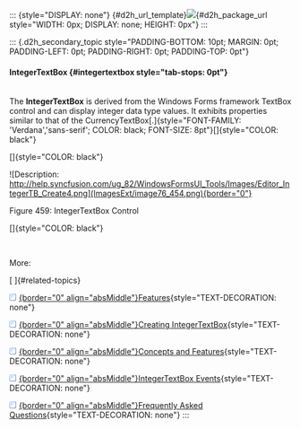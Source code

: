 ::: {style="DISPLAY: none"}
[](ms-xhelp:///?Id=d2h_url_template){#d2h_url_template}![](!package_url!){#d2h_package_url style="WIDTH: 0px; DISPLAY: none; HEIGHT: 0px"}
:::

::: {.d2h_secondary_topic style="PADDING-BOTTOM: 10pt; MARGIN: 0pt; PADDING-LEFT: 0pt; PADDING-RIGHT: 0pt; PADDING-TOP: 0pt"}
#### IntegerTextBox {#integertextbox style="tab-stops: 0pt"}

\
The **IntegerTextBox** is derived from the Windows Forms framework TextBox control and can display integer data type values. It exhibits properties similar to that of the CurrencyTextBox[.]{style="FONT-FAMILY: 'Verdana','sans-serif'; COLOR: black; FONT-SIZE: 8pt"}[]{style="COLOR: black"}

[]{style="COLOR: black"} 

![Description: http://help.syncfusion.com/ug_82/WindowsFormsUI_Tools/Images/Editor_IntegerTB_Create4.png](ImagesExt/image76_454.png){border="0"}

Figure 459: IntegerTextBox Control

[]{style="COLOR: black"} 

 

More:

[ ]{#related-topics}

[![](button.gif){border="0" align="absMiddle"}Features](ms-xhelp:///?Id=54193b23-f27e-4230-9ccc-55a927507146){style="TEXT-DECORATION: none"}

[![](button.gif){border="0" align="absMiddle"}Creating IntegerTextBox](ms-xhelp:///?Id=2a8c7ecd-e0d0-4ce1-83a9-6e5eb8a78953){style="TEXT-DECORATION: none"}

[![](button.gif){border="0" align="absMiddle"}Concepts and Features](ms-xhelp:///?Id=99ed7bb2-c3c9-47d1-93f4-8ff116bce432){style="TEXT-DECORATION: none"}

[![](button.gif){border="0" align="absMiddle"}IntegerTextBox Events](ms-xhelp:///?Id=fb3afb3d-f73a-4f5f-a068-0cfa028fbabe){style="TEXT-DECORATION: none"}

[![](button.gif){border="0" align="absMiddle"}Frequently Asked Questions](ms-xhelp:///?Id=96240a74-c788-414d-b4f7-bc5565c32fe9){style="TEXT-DECORATION: none"}
:::
